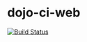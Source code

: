 # dojo-ci-web
[![Build Status](https://travis-ci.org/sjyuan-cc/dojo-ci-web.svg?branch=master)](https://travis-ci.org/sjyuan-cc/dojo-ci-web)
